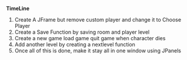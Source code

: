 **TimeLine**

1. Create A JFrame but remove custom player and change it to Choose Player
2. Create a Save Function by saving room and player level
3. Create a new game load game quit game when character dies
4. Add another level by creating a nextlevel function
5. Once all of this is done, make it stay all in one window using JPanels
